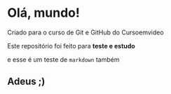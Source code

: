 # Olá, mundo!
 Criado para o curso de Git e GitHub do Cursoemvideo

Este repositório foi feito para **teste e estudo**

e esse é um teste de `markdown` também

## Adeus ;)